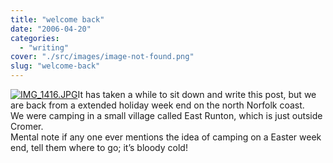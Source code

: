 ```yaml
---
title: "welcome back"
date: "2006-04-20"
categories: 
  - "writing"
cover: "./src/images/image-not-found.png"
slug: "welcome-back"
---
```


[![IMG_1416.JPG](/images/130943517_8bf376a6a3_m.jpg)](http://www.flickr.com/photos/funkylarma/130943517/ "Photo Sharing")It has taken a while to sit down and write this post, but we are back from a extended holiday week end on the north Norfolk coast.  
We were camping in a small village called East Runton, which is just outside Cromer.  
Mental note if any one ever mentions the idea of camping on a Easter week end, tell them where to go; it’s bloody cold!

